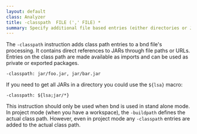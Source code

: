 ```yaml
---
layout: default
class: Analyzer
title: -classpath  FILE (',' FILE) *
summary: Specify additional file based entries (either directories or JAR files) to add to the used classpath. 
---
```

The `-classpath` instruction adds class path entries to a bnd file's processing. It contains direct references to JARs through file paths or URLs. Entries on the class path are made available as imports and can be used as private or exported packages.

	-classpath: jar/foo.jar, jar/bar.jar

If you need to get all JARs in a directory you could use the `${lsa}` macro:

	-classpath: ${lsa;jar/*}
	
This instruction should only be used when bnd is used in stand alone mode. In project mode (when you have a workspace), the `-buildpath` defines the actual class path. However, even in project mode any `-classpath` entries are added to the actual class path. 
